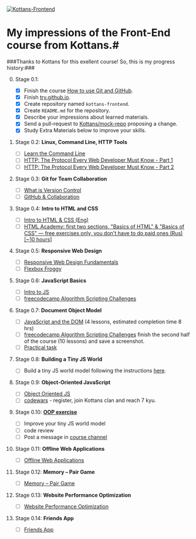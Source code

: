 ﻿[![Kottans-Frontend](https://img.shields.io/badge/%3D%28%5E.%5E%29%3D-frontend-yellow.svg)](https://github.com/DJStar77/kottans-frontend)

# My impressions of the Front-End course from Kottans.#


###Thanks to Kottans for this exellent course! So, this is my progress history:###

0. Stage 0.1:

	- [x] Finish the course [How to use Git and GitHub](https://www.udacity.com/course/how-to-use-git-and-github--ud775).
	- [x] Finish [try.github.io](https://try.github.io/levels/1/challenges/1).
	- [x] Create repository named `kottans-frontend`.
	- [x] Create `README.md` for the repository.
	- [x] Describe your impressions about learned materials.
	- [x] Send a pull-request to [Kottans/mock-repo](https://github.com/Kottans/mock-repo) proposing a change.
	- [x] Study Extra Materials below to improve your skills.

0. Stage 0.2: **Linux, Command Line, HTTP Tools**

	- [ ] [Learn the Command Line](https://www.codecademy.com/learn/learn-the-command-line)
	- [ ] [HTTP: The Protocol Every Web Developer Must Know - Part 1](https://code.tutsplus.com/tutorials/http-the-protocol-every-web-developer-must-know-part-1--net-31177)
	- [ ] [HTTP: The Protocol Every Web Developer Must Know - Part 2](https://code.tutsplus.com/tutorials/http-the-protocol-every-web-developer-must-know-part-2--net-31155)

0. Stage 0.3: **Git for Team Collaboration**

	- [ ] [What is Version Control](https://classroom.udacity.com/courses/ud123/)
	- [ ] [GitHub & Collaboration](https://classroom.udacity.com/courses/ud456)

0. Stage 0.4: **Intro to HTML and CSS**

	- [ ] [Intro to HTML & CSS (Eng)](https://www.udacity.com/course/intro-to-html-and-css--ud304)
	- [ ] [HTML Academy: first two sections, "Basics of HTML" & "Basics of CSS" — free exercises only, you don't have to do paid ones (Rus) [~10 hours]](https://htmlacademy.ru/)

0. Stage 0.5: **Responsive Web Design**
	- [ ] [Responsive Web Design Fundamentals](https://www.udacity.com/course/responsive-web-design-fundamentals--ud893)
	- [ ] [Flexbox Froggy](http://flexboxfroggy.com/)

0. Stage 0.6: **JavaScript Basics**
	- [ ] [Intro to JS](https://www.udacity.com/course/intro-to-javascript--ud803)
	- [ ] [freecodecamp Algorithm Scripting Challenges](https://learn.freecodecamp.org/javascript-algorithms-and-data-structures/intermediate-algorithm-scripting)

0. Stage 0.7: **Document Object Model**
	- [ ] [JavaScript and the DOM](https://classroom.udacity.com/courses/ud117) (4 lessons, estimated completion time 8 hrs)
	- [ ] [freecodecamp Algorithm Scripting Challenges](https://learn.freecodecamp.org/javascript-algorithms-and-data-structures/intermediate-algorithm-scripting) finish the second half of the course (10 lessons) and save a screenshot.
	- [ ] [Practical task](https://github.com/kottans/frontend/blob/master/tasks/js-dom.md#then)

0. Stage 0.8: **Building a Tiny JS World**
	- [ ] Build a tiny JS world model following the instructions [here](https://github.com/OleksiyRudenko/a-tiny-JS-world).

0. Stage 0.9: **Object-Oriented JavaScript**
	- [ ] [Object Oriented JS](https://classroom.udacity.com/courses/ud015)
	- [ ] [codewars](https://www.codewars.com/) - register, join Kottans clan and reach 7 kyu.

0. Stage 0.10: [**OOP exercise**](https://github.com/kottans/frontend/blob/master/tasks/js-post-oop.md)
	- [ ] Improve your tiny JS world model
	- [ ] code review
	- [ ] Post a message in [course channel](https://t.me/joinchat/CX8EF1JmLm9IM6J6oy2U7Q)

0. Stage 0.11: **Offline Web Applications**
	- [ ] [Offline Web Applications](https://www.udacity.com/course/offline-web-applications--ud899)

0. Stage 0.12: **Memory – Pair Game**
	- [ ] [Memory – Pair Game](https://github.com/kottans/frontend/blob/master/tasks/memory-pair-game.md)

0. Stage 0.13: **Website Performance Optimization**
	- [ ] [Website Performance Optimization](https://github.com/kottans/frontend/blob/master/tasks/app-design-performance.md)

0. Stage 0.14: **Friends App**
	- [ ] [Friends App](https://github.com/kottans/frontend/blob/master/tasks/friends-app.md)